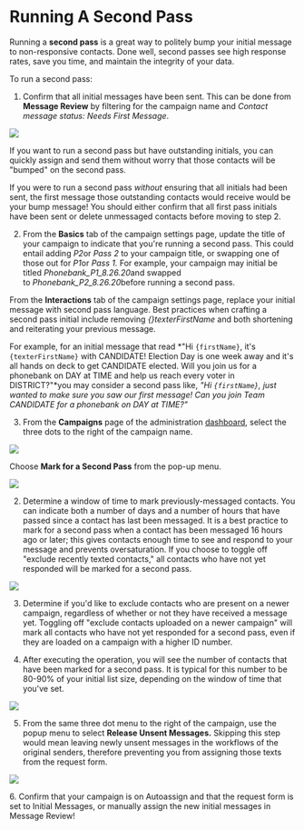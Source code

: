 # Running A Second Pass

Running a **second pass** is a great way to politely bump your initial message to
non-responsive contacts. Done well, second passes see high
response rates, save you time, and maintain the integrity of
your data.

To run a second pass:

1. Confirm that all initial messages have been sent. This can be
done from **Message Review** by filtering for the campaign
name and *Contact message status: Needs First Message*.

![](https://s3.amazonaws.com/helpscout.net/docs/assets/5d4878eb2c7d3a330e3c1b86/images/5f47f529042863444aa0ead7/file-klReBqCyzU.png)

If you want to run a second pass but have outstanding initials,
you can quickly assign and send them without worry that those
contacts will be "bumped" on the second pass.   
   
If you were to run a second pass *without* ensuring that all
initials had been sent, the first message those outstanding contacts
would receive would be your bump message! You should either confirm
that all first pass initials have been sent or delete unmessaged
contacts before moving to step 2.

2. From the **Basics** tab of the campaign settings
page, update the title of your campaign to indicate that you're running
a second pass. This could entail adding *P2*or *Pass 2* to your campaign title, or swapping one of those out for *P1*or *Pass 1.* For example, your campaign may initial be titled *Phonebank\_P1\_8.26.20*and swapped to *Phonebank\_P2\_8.26.20*before
running a second pass.  
   
From the **Interactions** tab of the campaign settings
page, replace your initial message with second pass language. Best
practices when crafting a second pass initial include removing *{}*texterFirstName** and both shortening and reiterating your previous
message.   
   
For example, for an initial message that read *"Hi `{firstName}`, it's `{texterFirstName}`
with CANDIDATE! Election Day is one week away and it's all
hands on deck to get CANDIDATE elected. Will you join us for
a phonebank on DAY at TIME and help us reach every voter in
DISTRICT?"*you may consider a second pass like, *"Hi `{firstName}`, just wanted to make sure you saw
our first message! Can you join Team CANDIDATE for a
phonebank on DAY at TIME?"*

3. From the **Campaigns** page of the administration
[dashboard](https://withtheranks.com/docs/spoke/for-spoke-admins/dashboards), select the three dots to the right of the campaign name.

![](https://s3.amazonaws.com/helpscout.net/docs/assets/5d4878eb2c7d3a330e3c1b86/images/5f47fae42c7d3a352e91743f/file-x3j10E3Oxt.png)

Choose **Mark for a Second Pass** from the
pop-up menu.

![](https://s3.amazonaws.com/helpscout.net/docs/assets/5d4878eb2c7d3a330e3c1b86/images/5f47fb102c7d3a352e917446/file-oyvujabrQc.png)

2. Determine a window of time to mark previously-messaged
contacts. You can indicate both a number of days and a number of
hours that have passed since a contact has last been messaged.
It is a best practice to mark for a second pass when a contact
has been messaged 16 hours ago or later; this gives contacts
enough time to see and respond to your message and prevents
oversaturation. If you choose to toggle off "exclude recently
texted contacts," all contacts who have not yet responded will
be marked for a second pass.

![](https://s3.amazonaws.com/helpscout.net/docs/assets/5d4878eb2c7d3a330e3c1b86/images/5f47fdc32c7d3a352e917482/file-tcsfnEJiGw.png)

3. Determine if you'd like to exclude contacts who are present
on a newer campaign, regardless of whether or not they have
received a message yet. Toggling off "exclude contacts uploaded
on a newer campaign" will mark all contacts who have not yet
responded for a second pass, even if they are loaded on a
campaign with a higher ID number.

4. After executing the operation, you will see the number of
contacts that have been marked for a second pass. It is typical
for this number to be 80-90% of your initial list size,
depending on the window of time that you've set.

![](https://s3.amazonaws.com/helpscout.net/docs/assets/5d4878eb2c7d3a330e3c1b86/images/5f47fe95042863444aa0eb8e/file-wbLKnZl1aF.png)

5. From the same three dot menu to the right of the campaign,
use the popup menu to select **Release Unsent Messages.** Skipping this step would mean leaving newly unsent
messages in the workflows of the original senders, therefore
preventing you from assigning those texts from the request
form.

![](https://s3.amazonaws.com/helpscout.net/docs/assets/5d4878eb2c7d3a330e3c1b86/images/5f47ff452c7d3a352e9174a8/file-ZBlG8ps7Sj.png)

6. Confirm that your campaign is on Autoassign and that the
request form is set to Initial Messages, or manually assign the
new initial messages in Message Review!

 
